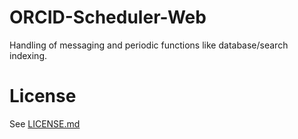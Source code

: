 # ORCID-Scheduler-Web
Handling of messaging and periodic functions like database/search indexing.
 
# License
See [LICENSE.md](https://github.com/ORCID/ORCID-Work-in-Progress/blob/master/LICENSE.md)

